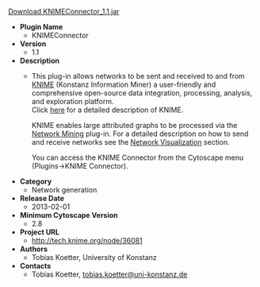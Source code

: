 <a href="KNIMEConnector_1.1.jar">Download KNIMEConnector_1.1.jar</a>

* __Plugin Name__
  * KNIMEConnector
* __Version__
  * 1.1
* __Description__
  * <p>This plug-in allows networks to be sent and received to and from <a href="http://knime.org">KNIME</a> (Konstanz Information Miner) a user-friendly and comprehensive open-source data integration, processing, analysis, and exploration platform.<br>Click <a href="http://knime.org/knime">here</a> for a detailed description of KNIME.</p><p>KNIME enables large attributed graphs to be processed via the <a href="http://tech.knime.org/node/36031">Network Mining</a> plug-in. For a detailed description on how to send and receive networks see the <a href="http://tech.knime.org/node/36081">Network Visualization</a> section.</p><p>You can access the KNIME Connector from the Cytoscape menu (Plugins->KNIME Connector).</p>
* __Category__
  * Network generation
* __Release Date__
  * 2013-02-01
* __Minimum Cytoscape Version__
  * 2.8
* __Project URL__
  * http://tech.knime.org/node/36081
* __Authors__
  * Tobias Koetter, University of Konstanz
* __Contacts__
  * Tobias Koetter, tobias.koetter@uni-konstanz.de
